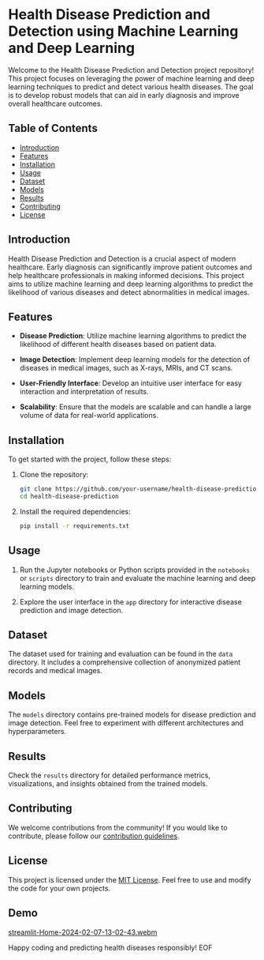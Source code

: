 # Health Disease Prediction and Detection using Machine Learning and Deep Learning

Welcome to the Health Disease Prediction and Detection project repository! This project focuses on leveraging the power of machine learning and deep learning techniques to predict and detect various health diseases. The goal is to develop robust models that can aid in early diagnosis and improve overall healthcare outcomes.

## Table of Contents

- [Introduction](#introduction)
- [Features](#features)
- [Installation](#installation)
- [Usage](#usage)
- [Dataset](#dataset)
- [Models](#models)
- [Results](#results)
- [Contributing](#contributing)
- [License](#license)

## Introduction

Health Disease Prediction and Detection is a crucial aspect of modern healthcare. Early diagnosis can significantly improve patient outcomes and help healthcare professionals in making informed decisions. This project aims to utilize machine learning and deep learning algorithms to predict the likelihood of various diseases and detect abnormalities in medical images.

## Features

- **Disease Prediction**: Utilize machine learning algorithms to predict the likelihood of different health diseases based on patient data.
  
- **Image Detection**: Implement deep learning models for the detection of diseases in medical images, such as X-rays, MRIs, and CT scans.

- **User-Friendly Interface**: Develop an intuitive user interface for easy interaction and interpretation of results.

- **Scalability**: Ensure that the models are scalable and can handle a large volume of data for real-world applications.

## Installation

To get started with the project, follow these steps:

1. Clone the repository:

    ```bash
    git clone https://github.com/your-username/health-disease-prediction.git
    cd health-disease-prediction
    ```

2. Install the required dependencies:

    ```bash
    pip install -r requirements.txt
    ```

## Usage

1. Run the Jupyter notebooks or Python scripts provided in the `notebooks` or `scripts` directory to train and evaluate the machine learning and deep learning models.

2. Explore the user interface in the `app` directory for interactive disease prediction and image detection.

## Dataset

The dataset used for training and evaluation can be found in the `data` directory. It includes a comprehensive collection of anonymized patient records and medical images.

## Models

The `models` directory contains pre-trained models for disease prediction and image detection. Feel free to experiment with different architectures and hyperparameters.

## Results

Check the `results` directory for detailed performance metrics, visualizations, and insights obtained from the trained models.

## Contributing

We welcome contributions from the community! If you would like to contribute, please follow our [contribution guidelines](CONTRIBUTING.md).

## License

This project is licensed under the [MIT License](LICENSE). Feel free to use and modify the code for your own projects.

## Demo

[streamlit-Home-2024-02-07-13-02-43.webm](https://github.com/figo2001/Health-Guardian/assets/78696850/59a340e2-dcab-42b4-91c5-aed70790de49)



Happy coding and predicting health diseases responsibly!
EOF
